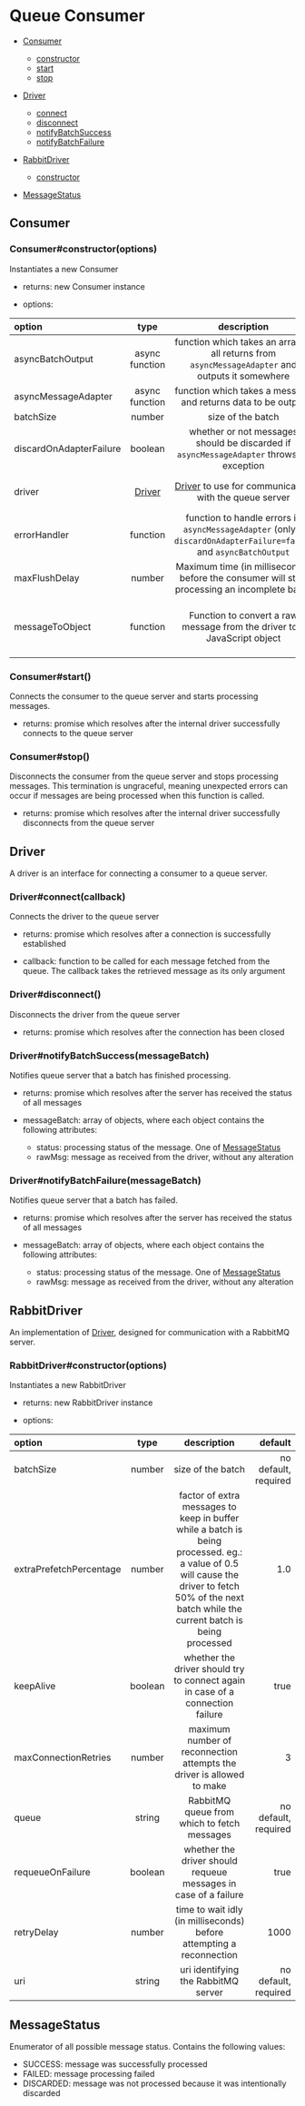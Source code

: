 # Queue Consumer
- [Consumer](#consumer)
  - [constructor](#consumer\#constructor\(options\))
  - [start](#consumer\#start\(\))
  - [stop](#consumer\#stop\(\))

- [Driver](#driver)
  - [connect](#driver\#connect\(callback\))
  - [disconnect](#driver\#disconnect\(\))
  - [notifyBatchSuccess](#driver\#notifybatchsuccess\(messageBatch\))
  - [notifyBatchFailure](#driver\#notifybatchfailure\(messageBatch\))

- [RabbitDriver](#rabbitdriver)
  - [constructor](#rabbitdriver\#constructor\(options\))

- [MessageStatus](#messagestatus)


## Consumer

### Consumer#constructor(options)

Instantiates a new Consumer

- returns: new Consumer instance


- options:

| option              | type            | description         | default     |
| :------------------ | :-------------: | :-----------------: | --------------: |
| asyncBatchOutput    |  async function | function which takes an array of all returns from `asyncMessageAdapter` and outputs it somewhere | no default, required |
| asyncMessageAdapter |  async function | function which takes a message and returns data to be output | identity function |
| batchSize           |  number         | size of the batch   | 10 |
| discardOnAdapterFailure |  boolean    | whether or not messages should be discarded if `asyncMessageAdapter` throws an exception | true |
| driver              | [Driver](#driver) | [Driver](#driver) to use for communicating with the queue server | no default, required |
| errorHandler        |  function       | function to handle errors in `asyncMessageAdapter` (only if `discardOnAdapterFailure=false`) and `asyncBatchOutput` | logs errors to standard error |
| maxFlushDelay       |  number         | Maximum time (in milliseconds) before the consumer will start processing an incomplete batch | 10000 |
| messageToObject     |  function       | Function to convert a raw message from the driver to a JavaScript object | converts contents from an amqplib message |

### Consumer#start()

Connects the consumer to the queue server and starts processing messages.

- returns: promise which resolves after the internal driver successfully connects to the queue server

### Consumer#stop()

Disconnects the consumer from the queue server and stops processing messages. This termination is ungraceful, meaning unexpected errors can occur if messages are being processed when this function is called.

- returns: promise which resolves after the internal driver successfully disconnects from the queue server

## Driver

A driver is an interface for connecting a consumer to a queue server.

### Driver#connect(callback)

Connects the driver to the queue server

- returns: promise which resolves after a connection is successfully established

- callback: function to be called for each message fetched from the queue. The callback takes the retrieved message as its only argument

### Driver#disconnect()

Disconnects the driver from the queue server

- returns: promise which resolves after the connection has been closed

### Driver#notifyBatchSuccess(messageBatch)

Notifies queue server that a batch has finished processing.

- returns: promise which resolves after the server has received the status of all messages

- messageBatch: array of objects, where each object contains the following attributes:
  - status: processing status of the message. One of [MessageStatus](#message-status)
  - rawMsg: message as received from the driver, without any alteration

### Driver#notifyBatchFailure(messageBatch)

Notifies queue server that a batch has failed.

- returns: promise which resolves after the server has received the status of all messages

- messageBatch: array of objects, where each object contains the following attributes:
  - status: processing status of the message. One of [MessageStatus](#message-status)
  - rawMsg: message as received from the driver, without any alteration

## RabbitDriver

An implementation of [Driver](#driver), designed for communication with a RabbitMQ server.

### RabbitDriver#constructor(options)


Instantiates a new RabbitDriver

- returns: new RabbitDriver instance


- options:

| option              | type            | description         | default     |
| :------------------ | :-------------: | :-----------------: | --------------: |
| batchSize           |  number         | size of the batch   | no default, required |
| extraPrefetchPercentage | number      | factor of extra messages to keep in buffer while a batch is being processed. eg.: a value of 0.5 will cause the driver to fetch 50% of the next batch while the current batch is being processed | 1.0 |
| keepAlive    | boolean                | whether the driver should try to connect again in case of a connection failure | true |
| maxConnectionRetries | number         | maximum number of reconnection attempts the driver is allowed to make | 3 |
| queue               | string          | RabbitMQ queue from which to fetch messages | no default, required |
| requeueOnFailure     | boolean        | whether the driver should requeue messages in case of a failure | true |
| retryDelay | number | time to wait idly (in milliseconds) before attempting a reconnection | 1000 |
| uri                 | string          | uri identifying the RabbitMQ server | no default, required |

## MessageStatus

Enumerator of all possible message status. Contains the following values:

- SUCCESS: message was successfully processed
- FAILED: message processing failed
- DISCARDED: message was not processed because it was intentionally discarded

